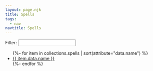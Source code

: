```yaml
---
layout: page.njk
title: Spells
tags:
  - nav
navtitle: Spells
---
```


Filter: <input type="search" id="spSearch" class="jetsearch">
<ul id="spContent">
{%- for item in collections.spells | sort(attribute="data.name") %}
<li><a href="{{ item.url | url }}">{{ item.data.name }}</a></li>
{%- endfor %}
</ul>


<script>
  var jets = new Jets({
    searchTag: '#spSearch',
    contentTag: '#spContent'
  });
</script>